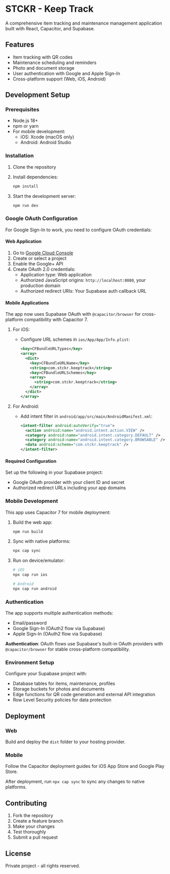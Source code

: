 # STCKR - Keep Track

A comprehensive item tracking and maintenance management application built with React, Capacitor, and Supabase.

## Features

- Item tracking with QR codes
- Maintenance scheduling and reminders
- Photo and document storage
- User authentication with Google and Apple Sign-In
- Cross-platform support (Web, iOS, Android)

## Development Setup

### Prerequisites

- Node.js 18+
- npm or yarn
- For mobile development:
  - iOS: Xcode (macOS only)
  - Android: Android Studio

### Installation

1. Clone the repository
2. Install dependencies:
   ```bash
   npm install
   ```

3. Start the development server:
   ```bash
   npm run dev
   ```

### Google OAuth Configuration

For Google Sign-In to work, you need to configure OAuth credentials:

#### Web Application
1. Go to [Google Cloud Console](https://console.cloud.google.com/)
2. Create or select a project
3. Enable the Google+ API
4. Create OAuth 2.0 credentials:
   - Application type: Web application
   - Authorized JavaScript origins: `http://localhost:8080`, your production domain
   - Authorized redirect URIs: Your Supabase auth callback URL

#### Mobile Applications
The app now uses Supabase OAuth with `@capacitor/browser` for cross-platform compatibility with Capacitor 7.

1. For iOS:
   - Configure URL schemes in `ios/App/App/Info.plist`:
     ```xml
     <key>CFBundleURLTypes</key>
     <array>
       <dict>
         <key>CFBundleURLName</key>
         <string>com.stckr.keeptrack</string>
         <key>CFBundleURLSchemes</key>
         <array>
           <string>com.stckr.keeptrack</string>
         </array>
       </dict>
     </array>
     ```

2. For Android:
   - Add intent filter in `android/app/src/main/AndroidManifest.xml`:
     ```xml
     <intent-filter android:autoVerify="true">
       <action android:name="android.intent.action.VIEW" />
       <category android:name="android.intent.category.DEFAULT" />
       <category android:name="android.intent.category.BROWSABLE" />
       <data android:scheme="com.stckr.keeptrack" />
     </intent-filter>
     ```

#### Required Configuration

Set up the following in your Supabase project:
- Google OAuth provider with your client ID and secret
- Authorized redirect URLs including your app domains

### Mobile Development

This app uses Capacitor 7 for mobile deployment:

1. Build the web app:
   ```bash
   npm run build
   ```

2. Sync with native platforms:
   ```bash
   npx cap sync
   ```

3. Run on device/emulator:
   ```bash
   # iOS
   npx cap run ios
   
   # Android
   npx cap run android
   ```

### Authentication

The app supports multiple authentication methods:
- Email/password
- Google Sign-In (OAuth2 flow via Supabase)
- Apple Sign-In (OAuth2 flow via Supabase)

**Authentication**: OAuth flows use Supabase's built-in OAuth providers with `@capacitor/browser` for stable cross-platform compatibility.

### Environment Setup

Configure your Supabase project with:
- Database tables for items, maintenance, profiles
- Storage buckets for photos and documents
- Edge functions for QR code generation and external API integration
- Row Level Security policies for data protection

## Deployment

### Web
Build and deploy the `dist` folder to your hosting provider.

### Mobile
Follow the Capacitor deployment guides for iOS App Store and Google Play Store.

After deployment, run `npx cap sync` to sync any changes to native platforms.

## Contributing

1. Fork the repository
2. Create a feature branch
3. Make your changes
4. Test thoroughly
5. Submit a pull request

## License

Private project - all rights reserved.